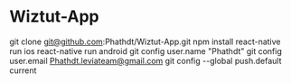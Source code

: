 # Wiztut-App
git clone git@github.com:Phathdt/Wiztut-App.git
npm install
react-native run ios
react-native run android
git config user.name "Phathdt"
git config user.email Phathdt.leviateam@gmail.com
git config --global push.default current
